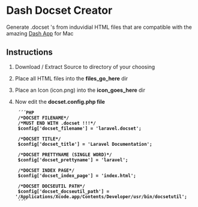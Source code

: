 # Dash Docset Creator
Generate .docset 's from induvidial HTML files that are compatible with the
amazing [Dash App](http://kapeli.com/dash/) for Mac

## Instructions

1. Download / Extract Source to directory of your choosing
2. Place all HTML files into the <strong>files_go_here</strong> dir
3. Place an Icon (icon.png) into the <strong>icon_goes_here</strong> dir
4. Now edit the <strong>docset.config.php<strong> file
		
		´´´PHP
		/*DOCSET FILENAME*/
		/*MUST END WITH .docset !!!*/
		$config['docset_filename'] = 'laravel.docset';
		
		/*DOCSET TITLE*/
		$config['docset_title'] = 'Laravel Documentation';
		
		/*DOCSET PRETTYNAME (SINGLE WORD)*/
		$config['docset_prettyname'] = 'laravel';
		
		/*DOCSET INDEX PAGE*/
		$config['docset_index_page'] = 'index.html';
		
		/*DOCSET DOCSEUTIL PATH*/
		$config['docset_docseutil_path'] = '/Applications/Xcode.app/Contents/Developer/usr/bin/docsetutil';
		´´´